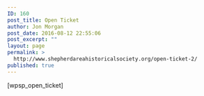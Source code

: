 ```yaml
---
ID: 160
post_title: Open Ticket
author: Jon Morgan
post_date: 2016-08-12 22:55:06
post_excerpt: ""
layout: page
permalink: >
  http://www.shepherdareahistoricalsociety.org/open-ticket-2/
published: true
---
```

[wpsp_open_ticket]